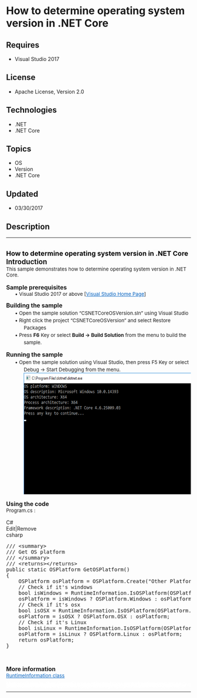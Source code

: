 # How to determine operating system version in .NET  Core
## Requires
- Visual Studio 2017
## License
- Apache License, Version 2.0
## Technologies
- .NET
- .NET Core
## Topics
- OS
- Version
- .NET Core
## Updated
- 03/30/2017
## Description

<hr>
<div><a href="http://blogs.msdn.com/b/onecode" style="margin-top:3px"><img src="-onecodesampletopbanner1" alt="">
</a></div>
<p style="margin-left:0pt; margin-right:0pt; margin-top:0pt; margin-bottom:.0001pt; font-size:10.0pt; direction:ltr; unicode-bidi:normal">
<span style="font-weight:bold; font-size:14pt"><a name="OLE_LINK1"></a><span style="background-color:#fcfcfc; color:#000000; font-size:13.5pt">How
</span><span style="background-color:#fcfcfc; color:#000000; font-size:13.5pt">to</span><span style="background-color:#fcfcfc; color:#000000; font-size:13.5pt">
</span><span style="background-color:#fcfcfc; color:#000000; font-size:13.5pt">determine operating system version in .NET Core</span></span></p>
<p style="margin-left:0pt; margin-right:0pt; margin-top:0pt; margin-bottom:.0001pt; font-size:10.0pt; direction:ltr; unicode-bidi:normal">
<span style="font-weight:bold; font-size:14pt"><span style="font-weight:bold; font-size:14pt">Introduction
</span></span></p>
<p style="margin-left:0pt; margin-right:0pt; margin-top:0pt; margin-bottom:.0001pt; font-size:10.0pt; direction:ltr; unicode-bidi:normal">
<span><span>This sample demonstrates how </span><span>to</span><span> </span><span>determine operating system version in .NET Core</span><span>.</span></span></p>
<p style="margin-left:0pt; margin-right:0pt; margin-top:0pt; margin-bottom:.0001pt; font-size:10.0pt; direction:ltr; unicode-bidi:normal">
<span>&nbsp;</span></p>
<p style="margin-left:0pt; margin-right:0pt; margin-top:0pt; margin-bottom:.0001pt; font-size:10.0pt; direction:ltr; unicode-bidi:normal">
<span><span style="font-weight:bold; font-size:12pt">Sample prerequisites</span></span></p>
<p style="margin-left:36pt; margin-right:0pt; margin-top:0pt; margin-bottom:.0001pt; font-size:10.0pt; direction:ltr; unicode-bidi:normal; text-indent:-18pt">
<span><span style="font-style:normal; text-decoration:none; font-weight:normal">&bull;&nbsp;</span><span>Visual Studio 2017 or above [</span><a href="https://www.visualstudio.com/" style="text-decoration:none"><span style="color:#0563c1; text-decoration:underline">Visual
 Studio Home Page</span></a><span>]</span></span></p>
<p style="margin-left:0pt; margin-right:0pt; margin-top:10pt; margin-bottom:.0001pt; font-size:10.0pt; direction:ltr; unicode-bidi:normal">
<span style="font-weight:bold; font-size:12pt"><span style="font-weight:bold; font-size:12pt">Building the sample</span></span></p>
<p style="margin-left:36pt; margin-right:0pt; margin-top:0pt; margin-bottom:0pt; font-size:10.0pt; direction:ltr; unicode-bidi:normal; text-indent:-18pt">
<span style="font-size:12pt"><span style="font-size:10pt; font-style:normal; text-decoration:none; font-weight:normal">&bull;&nbsp;</span><span style="font-size:10pt">Open the sample solution &ldquo;</span><span style="font-size:10pt">CSNETCoreOSVersion</span><span style="font-size:10pt">.sln&rdquo;
 using Visual Studio</span></span></p>
<p style="margin-left:36pt; margin-right:0pt; margin-top:0pt; margin-bottom:0pt; font-size:10.0pt; direction:ltr; unicode-bidi:normal; text-indent:-18pt">
<span style="font-size:12pt"><span style="font-size:10pt; font-style:normal; text-decoration:none; font-weight:normal">&bull;&nbsp;</span><span style="font-size:10pt">Right click the project &ldquo;</span><span style="font-size:10pt">CSNETCoreOSVersion</span><span style="font-size:10pt">&rdquo;
 and select Restore Packages</span></span></p>
<p style="margin-left:36pt; margin-right:0pt; margin-top:0pt; margin-bottom:0pt; font-size:10.0pt; direction:ltr; unicode-bidi:normal; text-indent:-18pt">
<span style="font-size:12pt"><span style="font-size:10pt; font-style:normal; text-decoration:none; font-weight:normal">&bull;&nbsp;</span><span style="font-size:10pt">Press
</span><span style="font-weight:bold; font-size:10pt">F6</span><span style="font-size:10pt"> Key or select
</span><span style="font-weight:bold; font-size:10pt">Build -&gt; Build Solution</span><span style="font-size:10pt"> from the menu to build the sample.</span></span></p>
<p style="margin-left:0pt; margin-right:0pt; margin-top:10pt; margin-bottom:.0001pt; font-size:10.0pt; direction:ltr; unicode-bidi:normal">
<span style="font-weight:bold; font-size:12pt"><span style="font-weight:bold; font-size:12pt">Running the sample</span></span></p>
<p style="margin-left:36pt; margin-right:0pt; margin-top:0pt; margin-bottom:0pt; font-size:10.0pt; direction:ltr; unicode-bidi:normal; text-indent:-18pt">
<span style="font-size:12pt"><span style="font-size:10pt; font-style:normal; text-decoration:none; font-weight:normal">&bull;&nbsp;</span><span style="font-size:10pt">Open the sample solution using Visual Studio, then press F5 Key or select Debug -&gt; Start
 Debugging from the menu.</span></span></p>
<p style="margin-left:36pt; margin-right:0pt; margin-top:0pt; margin-bottom:.0001pt; font-size:10.0pt; direction:ltr; unicode-bidi:normal">
<span><span><img src="171484-image.png" alt="" width="575" height="331" align="middle">
</span></span></p>
<p style="margin-left:0pt; margin-right:0pt; margin-top:0pt; margin-bottom:.0001pt; font-size:10.0pt; direction:ltr; unicode-bidi:normal">
<span>&nbsp;</span></p>
<p style="margin-left:0pt; margin-right:0pt; margin-top:0pt; margin-bottom:.0001pt; font-size:10.0pt; direction:ltr; unicode-bidi:normal">
<span><span style="font-weight:bold; font-size:12pt">Using the code</span></span></p>
<p style="margin-left:0pt; margin-right:0pt; margin-top:0pt; margin-bottom:.0001pt; font-size:10.0pt; direction:ltr; unicode-bidi:normal">
<span><span>Program.cs :</span></span></p>
<p style="margin-left:0pt; margin-right:0pt; margin-top:0pt; margin-bottom:.0001pt; font-size:10.0pt; direction:ltr; unicode-bidi:normal">
&nbsp;</p>
<div class="scriptcode">
<div class="pluginEditHolder" pluginCommand="mceScriptCode">
<div class="title"><span>C#</span></div>
<div class="pluginLinkHolder"><span class="pluginEditHolderLink">Edit</span>|<span class="pluginRemoveHolderLink">Remove</span></div>
<span class="hidden">csharp</span>

<div class="preview">
<pre class="csharp"><span class="cs__com">///&nbsp;&lt;summary&gt;</span>&nbsp;
<span class="cs__com">///&nbsp;Get&nbsp;OS&nbsp;platform</span>&nbsp;
<span class="cs__com">///&nbsp;&lt;/summary&gt;</span>&nbsp;
<span class="cs__com">///&nbsp;&lt;returns&gt;&lt;/returns&gt;</span>&nbsp;
<span class="cs__keyword">public</span>&nbsp;<span class="cs__keyword">static</span>&nbsp;OSPlatform&nbsp;GetOSPlatform()&nbsp;
{&nbsp;
&nbsp;&nbsp;&nbsp;&nbsp;OSPlatform&nbsp;osPlatform&nbsp;=&nbsp;OSPlatform.Create(<span class="cs__string">&quot;Other&nbsp;Platform&quot;</span>);&nbsp;
&nbsp;&nbsp;&nbsp;&nbsp;<span class="cs__com">//&nbsp;Check&nbsp;if&nbsp;it's&nbsp;windows</span>&nbsp;
&nbsp;&nbsp;&nbsp;&nbsp;<span class="cs__keyword">bool</span>&nbsp;isWindows&nbsp;=&nbsp;RuntimeInformation.IsOSPlatform(OSPlatform.Windows);&nbsp;
&nbsp;&nbsp;&nbsp;&nbsp;osPlatform&nbsp;=&nbsp;isWindows&nbsp;?&nbsp;OSPlatform.Windows&nbsp;:&nbsp;osPlatform;&nbsp;
&nbsp;&nbsp;&nbsp;&nbsp;<span class="cs__com">//&nbsp;Check&nbsp;if&nbsp;it's&nbsp;osx</span>&nbsp;
&nbsp;&nbsp;&nbsp;&nbsp;<span class="cs__keyword">bool</span>&nbsp;isOSX&nbsp;=&nbsp;RuntimeInformation.IsOSPlatform(OSPlatform.OSX);&nbsp;
&nbsp;&nbsp;&nbsp;&nbsp;osPlatform&nbsp;=&nbsp;isOSX&nbsp;?&nbsp;OSPlatform.OSX&nbsp;:&nbsp;osPlatform;&nbsp;
&nbsp;&nbsp;&nbsp;&nbsp;<span class="cs__com">//&nbsp;Check&nbsp;if&nbsp;it's&nbsp;Linux</span>&nbsp;
&nbsp;&nbsp;&nbsp;&nbsp;<span class="cs__keyword">bool</span>&nbsp;isLinux&nbsp;=&nbsp;RuntimeInformation.IsOSPlatform(OSPlatform.Linux);&nbsp;
&nbsp;&nbsp;&nbsp;&nbsp;osPlatform&nbsp;=&nbsp;isLinux&nbsp;?&nbsp;OSPlatform.Linux&nbsp;:&nbsp;osPlatform;&nbsp;
&nbsp;&nbsp;&nbsp;&nbsp;<span class="cs__keyword">return</span>&nbsp;osPlatform;&nbsp;
}&nbsp;</pre>
</div>
</div>
</div>
<p>&nbsp;</p>
<p style="margin-left:0pt; margin-right:0pt; margin-top:10pt; margin-bottom:.0001pt; font-size:10.0pt; direction:ltr; unicode-bidi:normal">
<span style="font-weight:bold; font-size:12pt"><span style="font-weight:bold; font-size:12pt">More information</span></span></p>
<p style="margin-left:0pt; margin-right:0pt; margin-top:0pt; margin-bottom:.0001pt; font-size:10.0pt; direction:ltr; unicode-bidi:normal">
<span><a href="https://docs.microsoft.com/de-de/dotnet/core/api/system.runtime.interopservices.runtimeinformation"><span style="color:#0563c1; text-decoration:underline">RuntimeInformation class</span></a><a name="_GoBack"></a></span></p>
<p style="line-height:0.6pt; color:white">Microsoft All-In-One Code Framework is a free, centralized code sample library driven by developers' real-world pains and needs. The goal is to provide customer-driven code samples for all Microsoft development technologies,
 and reduce developers' efforts in solving typical programming tasks. Our team listens to developers&rsquo; pains in the MSDN forums, social media and various DEV communities. We write code samples based on developers&rsquo; frequently asked programming tasks,
 and allow developers to download them with a short sample publishing cycle. Additionally, we offer a free code sample request service. It is a proactive way for our developer community to obtain code samples directly from Microsoft.</p>
<hr>
<div><a href="http://go.microsoft.com/?linkid=9759640" style="margin-top:3px"><img src="-onecodelogo" alt="">
</a></div>
